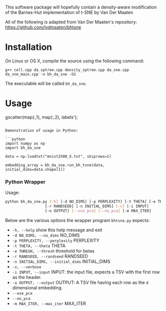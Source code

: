 This software package will hopefully contain a density-aware modification of the Barnes-Hut implementation of t-SNE by Van Der Maaten

All of the following is adapted from Van Der Maaten's repository: https://github.com/lvdmaaten/bhtsne

# Installation #

On Linux or OS X, compile the source using the following command:

```
g++ cell.cpp da_sptree.cpp density_sptree.cpp da_sne.cpp da_sne_main.cpp -o bh_da_sne -O2
```

The executable will be called `bh_da_sne`.

# Usage #


gscatter(map(:,1), map(:,2), labels');
```

Demonstration of usage in Python:

```python
import numpy as np
import bh_da_sne

data = np.loadtxt("mnist2500_X.txt", skiprows=1)

embedding_array = bh_da_sne.run_bh_tsne(data, initial_dims=data.shape[1])
```

### Python Wrapper

Usage:

```bash
python bh_da_sne.py [-h] [-d NO_DIMS] [-p PERPLEXITY] [-t THETA] [-e THRESH] 
                  [-r RANDSEED] [-n INITIAL_DIMS] [-v] [-i INPUT]
                  [-o OUTPUT] [--use_pca] [--no_pca] [-m MAX_ITER]
```

Below are the various options the wrapper program `bhtsne.py` expects:

- `-h, --help`                      show this help message and exit
- `-d NO_DIMS, --no_dims`           NO_DIMS
- `-p PERPLEXITY, --perplexity`     PERPLEXITY
- `-t THETA, --theta`               THETA
- `-e THRESH, --thresh`             threshold for betas 
- `-r RANDSEED, --randseed`         RANDSEED
- `-n INITIAL_DIMS, --initial_dims` INITIAL_DIMS
- `-v, --verbose`
- `-i INPUT, --input`               INPUT: the input file, expects a TSV with the first row as the header.
- `-o OUTPUT, --output`             OUTPUT: A TSV file having each row as the `d` dimensional embedding.
- `--use_pca`
- `--no_pca`
- `-m MAX_ITER, --max_iter`         MAX_ITER

